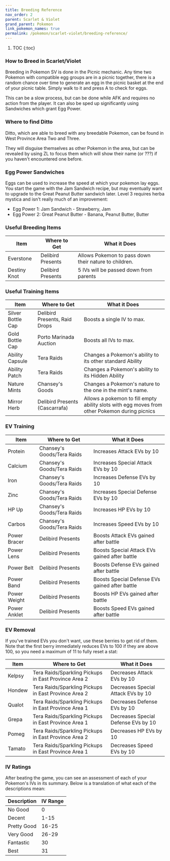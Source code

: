 ```yaml
---
title: Breeding Reference
nav_order: 2
parent: Scarlet & Violet
grand_parent: Pokemon
link_pokemon_names: true
permalink: /pokemon/scarlet-violet/breeding-reference/
---
```


1. TOC
{:toc}

### How to Breed in Scarlet/Violet

Breeding in Pokemon SV is done in the Picnic mechanic. Any time two Pokemon with compatible egg groups are in a picnic together, there is a random chance over time to generate an egg in the picnic basket at the end of your picnic table. Simply walk to it and press A to check for eggs.

This can be a slow process, but can be done while AFK and requires no action from the player. It can also be sped up significantly using Sandwiches which grant Egg Power.

### Where to find Ditto

Ditto, which are able to breed with any breedable Pokemon, can be found in West Province Area Two and Three.

They will disguise themselves as other Pokemon in the area, but can be revealed by using ZL to focus them which will show their name (or ???) if you haven't encountered one before.

### Egg Power Sandwiches

Eggs can be used to increase the speed at which your pokemon lay eggs. You start the game with the Jam Sandwich recipe, but may eventually want to upgrade to the Great Peanut Butter sandwich later. Level 3 requires herba mystica and isn't really much of an improvement:
- Egg Power 1: Jam Sandwich - Strawberry, Jam
- Egg Power 2: Great Peanut Butter - Banana, Peanut Butter, Butter

### Useful Breeding Items

| Item           | Where to Get      | What it Does                                          |
|----------------|-------------------|-------------------------------------------------------|
| Everstone      | Delibird Presents | Allows Pokemon to pass down their nature to children. |
| Destiny Knot   | Delibird Presents | 5 IVs will be passed down from parents                |

### Useful Training Items

| Item              | Where to Get                   | What it Does                                              |
|-------------------|--------------------------------|-----------------------------------------------------------|
| Silver Bottle Cap | Delibird Presents, Raid Drops  | Boosts a single IV to max.                                |
| Gold Bottle Cap   | Porto Marinada Auction         | Boosts all IVs to max.                                |
| Ability Capsule   | Tera Raids                     | Changes a Pokemon's ability to its other standard Ability |
| Ability Patch     | Tera Raids                     | Changes a Pokemon's ability to its Hidden Ability         |
| Nature Mints      | Chansey's Goods                | Changes a Pokemon's nature to the one in the mint's name. |
| Mirror Herb       | Delibird Presents (Cascarrafa) | Allows a pokemon to fill empty ability slots with egg moves from other Pokemon during picnics |

### EV Training

| Item              | Where to Get                   | What it Does                                              |
|-------------------|--------------------------------|-----------------------------------------------------------|
| Protein           | Chansey's Goods/Tera Raids     | Increases Attack EVs by 10                                |
| Calcium           | Chansey's Goods/Tera Raids     | Increases Special Attack EVs by 10                        |
| Iron              | Chansey's Goods/Tera Raids     | Increases Defense EVs by 10                               |
| Zinc              | Chansey's Goods/Tera Raids     | Increases Special Defense EVs by 10                       |
| HP Up             | Chansey's Goods/Tera Raids     | Increases HP EVs by 10                                    |
| Carbos            | Chansey's Goods/Tera Raids     | Increases Speed EVs by 10                                 |
| Power Bracer      | Delibird Presents              | Boosts Attack EVs gained after battle                     |
| Power Lens        | Delibird Presents              | Boosts Special Attack EVs gained after battle             |
| Power Belt        | Delibird Presents              | Boosts Defense EVs gained after battle                    |
| Power Band        | Delibird Presents              | Boosts Special Defense EVs gained after battle            |
| Power Weight      | Delibird Presents              | Boosts HP EVs gained after battle                         |
| Power Anklet      | Delibird Presents              | Boosts Speed EVs gained after battle                      |

### EV Removal
If you've trained EVs you don't want, use these berries to get rid of them. Note that the first berry immediately reduces EVs to 100 if they are above 100, so you need a maximum of 11 to fully reset a stat:

| Item              | Where to Get                                         | What it Does                       |
|-------------------|------------------------------------------------------|------------------------------------|
| Kelpsy            | Tera Raids/Sparkling Pickups in East Province Area 2 | Decreases Attack EVs by 10         |
| Hondew            | Tera Raids/Sparkling Pickups in East Province Area 2 | Decreases Special Attack EVs by 10 |
| Qualot            | Tera Raids/Sparkling Pickups in East Province Area 1 | Decreases Defense EVs by 10        |
| Grepa             | Tera Raids/Sparkling Pickups in East Province Area 1 | Decreases Special Defense EVs by 10|
| Pomeg             | Tera Raids/Sparkling Pickups in East Province Area 2 | Decreases HP EVs by 10             |
| Tamato            | Tera Raids/Sparkling Pickups in East Province Area 1 | Decreases Speed EVs by 10          |

### IV Ratings
After beating the game, you can see an assessment of each of your Pokemon's IVs in its summary. Below is a translation of what each of the descriptions mean:

| Description | IV Range |
|-------------|----------|
| No Good     | 0        |
| Decent      | 1-15     |
| Pretty Good | 16-25    |
| Very Good   | 26-29    |
| Fantastic   | 30       |
| Best        | 31       |
